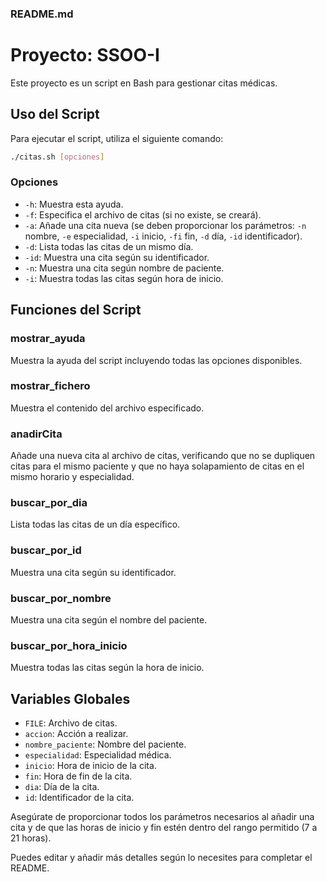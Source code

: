 ### README.md

# Proyecto: SSOO-I

Este proyecto es un script en Bash para gestionar citas médicas.

## Uso del Script

Para ejecutar el script, utiliza el siguiente comando:

```bash
./citas.sh [opciones]
```

### Opciones

- `-h`: Muestra esta ayuda.
- `-f`: Especifica el archivo de citas (si no existe, se creará).
- `-a`: Añade una cita nueva (se deben proporcionar los parámetros: `-n` nombre, `-e` especialidad, `-i` inicio, `-fi` fin, `-d` día, `-id` identificador).
- `-d`: Lista todas las citas de un mismo día.
- `-id`: Muestra una cita según su identificador.
- `-n`: Muestra una cita según nombre de paciente.
- `-i`: Muestra todas las citas según hora de inicio.

## Funciones del Script

### mostrar_ayuda

Muestra la ayuda del script incluyendo todas las opciones disponibles.

### mostrar_fichero

Muestra el contenido del archivo especificado.

### anadirCita

Añade una nueva cita al archivo de citas, verificando que no se dupliquen citas para el mismo paciente y que no haya solapamiento de citas en el mismo horario y especialidad.

### buscar_por_dia

Lista todas las citas de un día específico.

### buscar_por_id

Muestra una cita según su identificador.

### buscar_por_nombre

Muestra una cita según el nombre del paciente.

### buscar_por_hora_inicio

Muestra todas las citas según la hora de inicio.

## Variables Globales

- `FILE`: Archivo de citas.
- `accion`: Acción a realizar.
- `nombre_paciente`: Nombre del paciente.
- `especialidad`: Especialidad médica.
- `inicio`: Hora de inicio de la cita.
- `fin`: Hora de fin de la cita.
- `dia`: Día de la cita.
- `id`: Identificador de la cita.

Asegúrate de proporcionar todos los parámetros necesarios al añadir una cita y de que las horas de inicio y fin estén dentro del rango permitido (7 a 21 horas).

Puedes editar y añadir más detalles según lo necesites para completar el README.
